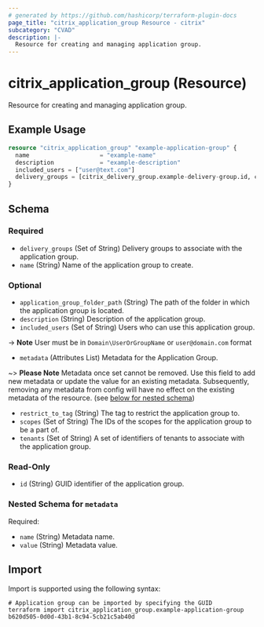 ```yaml
---
# generated by https://github.com/hashicorp/terraform-plugin-docs
page_title: "citrix_application_group Resource - citrix"
subcategory: "CVAD"
description: |-
  Resource for creating and managing application group.
---
```


# citrix_application_group (Resource)

Resource for creating and managing application group.

## Example Usage

```terraform
resource "citrix_application_group" "example-application-group" {
  name                    = "example-name"
  description             = "example-description"
  included_users = ["user@text.com"]
  delivery_groups = [citrix_delivery_group.example-delivery-group.id, citrix_delivery_group.example-delivery-group-2.id]
}
```

<!-- schema generated by tfplugindocs -->
## Schema

### Required

- `delivery_groups` (Set of String) Delivery groups to associate with the application group.
- `name` (String) Name of the application group to create.

### Optional

- `application_group_folder_path` (String) The path of the folder in which the application group is located.
- `description` (String) Description of the application group.
- `included_users` (Set of String) Users who can use this application group. 

-> **Note** User must be in `Domain\UserOrGroupName` or `user@domain.com` format
- `metadata` (Attributes List) Metadata for the Application Group.

~> **Please Note** Metadata once set cannot be removed. Use this field to add new metadata or update the value for an existing metadata. Subsequently, removing any metadata from config will have no effect on the existing metadata of the resource. (see [below for nested schema](#nestedatt--metadata))
- `restrict_to_tag` (String) The tag to restrict the application group to.
- `scopes` (Set of String) The IDs of the scopes for the application group to be a part of.
- `tenants` (Set of String) A set of identifiers of tenants to associate with the application group.

### Read-Only

- `id` (String) GUID identifier of the application group.

<a id="nestedatt--metadata"></a>
### Nested Schema for `metadata`

Required:

- `name` (String) Metadata name.
- `value` (String) Metadata value.

## Import

Import is supported using the following syntax:

```shell
# Application group can be imported by specifying the GUID
terraform import citrix_application_group.example-application-group b620d505-0d0d-43b1-8c94-5cb21c5ab40d
```